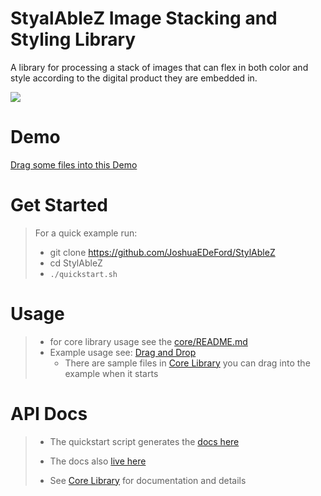 # StyalAbleZ Image Stacking and Styling Library

A library for processing a stack of images that can flex in both color and style according to the digital product they are embedded in.

![](/image/splash.png?raw=true)

# Demo
[Drag some files into this Demo](https://joshuaedeford.github.io/StylAbleZ/examples/dnd/build/index.html)

# Get Started

> For a quick example run:
> * git clone https://github.com/JoshuaEDeFord/StylAbleZ
> * cd StylAbleZ
> * `./quickstart.sh`

# Usage

> * for core library usage see the [core/README.md](core)
> * Example usage see: [Drag and Drop](examples/dnd)
>   * There are sample files in [Core Library](examples/sample_images)  you can drag into the example when it starts
 
# API Docs
> * The quickstart script generates the  [docs here](./core/docs/@stylizablez/core/0.1.0/index.html)
> * The docs also [live here](https://joshuaedeford.github>io/StylAbleZ/core/docs/@stylizablez/core/0.1.0/index.html)
> 
> * See [Core Library](core) for documentation and details
